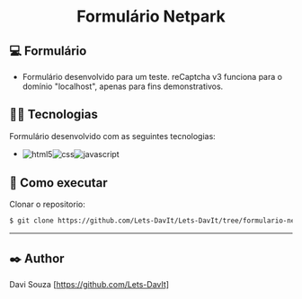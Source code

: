 <h1 align="center">Formulário Netpark</h1>


## 💻 Formulário

- Formulário desenvolvido para um teste. reCaptcha v3 funciona para o domínio "localhost", apenas para fins demonstrativos.    

## 👨‍💻 Tecnologias

Formulário desenvolvido com as seguintes tecnologias:

- <img align="center" src="https://img.shields.io/badge/HTML5-E34F26?style=for-the-badge&logo=html5&logoColor=white" alt="html5" /><img align="center" src="https://img.shields.io/badge/CSS3-1572B6?style=for-the-badge&logo=css3&logoColor=white" alt="css" /><img align="center" src="https://img.shields.io/badge/JavaScript-F7DF1E?style=for-the-badge&logo=javascript&logoColor=black" alt="javascript" />

## 🚀 Como executar

 Clonar o repositorio:
```bash
$ git clone https://github.com/Lets-DavIt/Lets-DavIt/tree/formulario-netpark/testes/formul%C3%A1rio-Netpark
```
****
## ✒️ Author

Davi Souza  [https://github.com/Lets-DavIt]